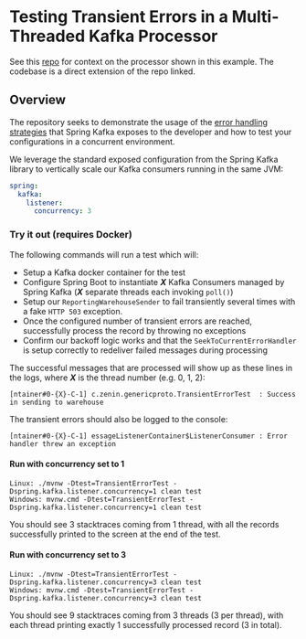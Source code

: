 # Testing Transient Errors in a Multi-Threaded Kafka Processor

See this [repo](https://github.com/AlexeiZenin/sb-generic-protobuf) for context on the processor 
shown in this example. The codebase is a direct extension of the repo linked.

## Overview

The repository seeks to demonstrate the usage of the 
[error handling strategies](https://docs.spring.io/spring-kafka/reference/html/#annotation-error-handling) 
that Spring Kafka exposes to the developer and how to test your configurations in a concurrent environment.

We leverage the standard exposed configuration from the Spring Kafka library to vertically scale our
Kafka consumers running in the same JVM:

```yaml
spring:
  kafka:
    listener:
      concurrency: 3
```

### Try it out (requires Docker)

The following commands will run a test which will:

-  Setup a Kafka docker container for the test
-  Configure Spring Boot to instantiate _**X**_ Kafka Consumers managed by Spring Kafka 
(_**X**_ separate threads each invoking `poll()`)
-  Setup our `ReportingWarehouseSender` to fail transiently several times with a fake `HTTP 503` exception.
-  Once the configured number of transient errors are reached, successfully process the record by throwing no
exceptions
-  Confirm our backoff logic works and that the `SeekToCurrentErrorHandler` is setup correctly to redeliver
failed messages during processing

The successful messages that are processed will show up as these lines in the logs, where _**X**_ is the thread
number (e.g. 0, 1, 2):

```shell script
[ntainer#0-{X}-C-1] c.zenin.genericproto.TransientErrorTest  : Success in sending to warehouse
```

The transient errors should also be logged to the console:

```shell script
[ntainer#0-{X}-C-1] essageListenerContainer$ListenerConsumer : Error handler threw an exception
```

#### Run with concurrency set to 1
```shell script
Linux: ./mvnw -Dtest=TransientErrorTest -Dspring.kafka.listener.concurrency=1 clean test
Windows: mvnw.cmd -Dtest=TransientErrorTest -Dspring.kafka.listener.concurrency=1 clean test
```

You should see 3 stacktraces coming from 1 thread, with all the records successfully printed to the screen
at the end of the test.

#### Run with concurrency set to 3
```shell script
Linux: ./mvnw -Dtest=TransientErrorTest -Dspring.kafka.listener.concurrency=3 clean test
Windows: mvnw.cmd -Dtest=TransientErrorTest -Dspring.kafka.listener.concurrency=3 clean test
```

You should see 9 stacktraces coming from 3 threads (3 per thread), 
with each thread printing exactly 1 successfully processed record (3 in total).

